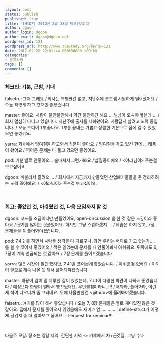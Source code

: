 ```yaml
---
layout: post
status: publish
published: true
title: '[HtDP] 2012년 2월 28일 체크인/회고'
author: dgoon
author_login: dgoon
author_email: dgoon@dgoon.net
wordpress_id: 121
wordpress_url: http://www.tuestudy.org/bp/?p=121
date: 2012-02-28 22:01:44.000000000 +09:00
categories:
- 공지사항
tags: []
comments: []
---
```

<h3>체크인: 기분, 근황, 기대</h3>
falsetru: 그저 그래요 / 회사는 특별한건 없고, 지난주에 코드잼 시원하게 떨어졌어요 / 오늘 재밌게 하고 갔으면 좋겠습니다

master: 좋아요. 사람이 불안불안해서 약간 불안하긴 해요 ... 빌님이 오셔야 할텐데 ... / 회사 열심히 다니고 있습니다. 지난주에 출사를 다녀왔어요. 사람답게 살려고 노력 중입니다. / 오늘 드디어 1부 끝나요. 1부를 끝내는 가볍고 상콤한 기분으로 집에 갈 수 있었으면 좋겠어요.

yarra: 회사에서 잉여질을 하고와서 기분이 좋아요. / 잉여질을 하고 있긴 한데 ... 태풍이 왔어요 / 찍어온 문제는 다 풀고 갔으면 좋겠어요.

pod: 기분 별로 안좋아요... 술마셔서 그런가봐요 / 삽질중이에요 / &lt;야라님이&gt; 푸는걸 보고싶어요

dgoon: 배불러서 졸려요 ... / 회사에서 지금까지 만들었던 산업폐기물들을 좀 정리하려는 노력 중이에요. / &lt;야라님이&gt; 푸는걸 보고싶어요.

&nbsp;
<h3>회고: 좋았던 것, 아쉬웠던 것, 다음 모임까지 할 것</h3>
dgoon: 코드를 조금이지만 만들었어요, open-discussion 을 한 것 같은 느낌이라 좋아요 / 문제를 많이는 못풀었어요. 하지만 그냥 스킵하겠지 ... / 예습은 하지 않고, 7장 문제들을 좀 풀어봐야겠습니다.

pod: 7.4.2 를 하면서 사람들 생각은 다 다르구나. 과연 우리는 어디로 가고 있는가.... 를 볼 수 있어서 좋았어요 / 책은 읽었는데 문제를 다 안풀어봐서 아쉬워요. 뒤쪽에도 6, 7장이 계속 언급되는 것 같아요 / 7장 문제를 풀어보겠습니다

yarra: 많은 시간이 들긴 했지만, 7.4.1을 풀어본게 좋았습니다. / 아쉬운점 없어요 / 6.6 이 앞으로 계속 나올 듯 해서 풀어봐야겠습니다

master: 내용이 앞이 좀 지루한 감이 있었는데, 7.4.1이 다양한 의견이 나와서 좋았습니다 / 예상보다 한명이 덜와서 빵꾸났어요. 무단불참이라니..!!! / 해봐라, 풀어봐라, 이런게 섞여 나오니까 좀 그러네요. 뒤에 나올만한건 &lt;github&gt;에 올려봐야겠습니다.

falsetru: 얘기를 많이 해서 좋았습니다 / 오늘 7, 8장 문제들은 별로 재미있진 않은 것 같아요. 집에서 문제를 풀어오지 않았음에도 재미가 없 .... ...... / define-struct가 어떻게 된건지 좀 더 알아보고 싶어요. - Request for seminar!!!

&nbsp;

다음주 모임: 장소는 강남 지역, 간단한 저녁 -&gt; 카페에서 차+군것질, 그냥 수다
